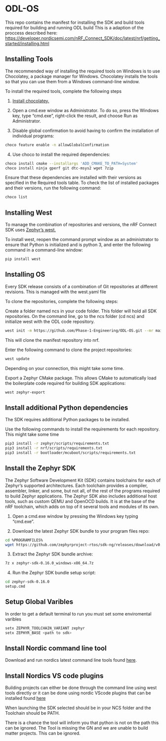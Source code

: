 # ODL-OS
This repo contains the manifest for installing the SDK and build tools required for building and running ODL build
This is a adaption of the proccess described here: https://developer.nordicsemi.com/nRF_Connect_SDK/doc/latest/nrf/getting_started/installing.html


## Installing Tools
The recommended way of installing the required tools on Windows is to use Chocolatey, a package manager for Windows. Chocolatey installs the tools so that you can use them from a Windows command-line window.

To install the required tools, complete the following steps

1. [Install chocolatey.](https://chocolatey.org/install)

2. Open a cmd.exe window as Administrator. To do so, press the Windows key, type “cmd.exe”, right-click the result, and choose Run as Administrator.

3. Disable global confirmation to avoid having to confirm the installation of individual programs:

```sh
choco feature enable -n allowGlobalConfirmation
```

4. Use choco to install the required dependencies:
```sh
choco install cmake --installargs 'ADD_CMAKE_TO_PATH=System'
choco install ninja gperf git dtc-msys2 wget 7zip
```

Ensure that these dependencies are installed with their versions as specified in the Required tools table. To check the list of installed packages and their versions, run the following command:
```sh
choco list
```

## Installing West
To manage the combination of repositories and versions, the nRF Connect SDK uses [Zephyr’s west.](https://developer.nordicsemi.com/nRF_Connect_SDK/doc/latest/zephyr/develop/west/index.html#west)

To install west, reopen the command prompt window as an administrator to ensure that Python is initialized and is python 3, and enter the following command in a command-line window:
```sh
pip install west
```

## Installing OS
Every  SDK release consists of a combination of Git repositories at different revisions. This is managed with the west.yaml file

To clone the repositories, complete the following steps:

Create a folder named ncs in your code folder. This folder will hold all SDK repositories. On the command line, go to the ncs folder (cd ncs) and initialize west with the ODL code repository.
```sh
west init -m https://github.com/Phase-1-Engineering/ODL-OS.git --mr main
```
This will clone the manifest repository into nrf.

Enter the following command to clone the project repositories:

```sh
west update
```

Depending on your connection, this might take some time.

Export a Zephyr CMake package. This allows CMake to automatically load the boilerplate code required for building SDK applications:

```sh
west zephyr-export
```

## Install additional Python dependencies

The SDK requires additional Python packages to be installed.

Use the following commands to install the requirements for each repository. This might take some time

```sh
pip3 install -r zephyr/scripts/requirements.txt
pip3 install -r nrf/scripts/requirements.txt
pip3 install -r bootloader/mcuboot/scripts/requirements.txt
```

## Install the Zephyr SDK

The Zephyr Software Development Kit (SDK) contains toolchains for each of Zephyr’s supported architectures. Each toolchain provides a compiler, assembler, linker, and some, but not all, of the rest of the programs required to build Zephyr applications. The Zephyr SDK also includes additional host tools, such as custom QEMU and OpenOCD builds. It is at the base of the nRF toolchain, which adds on top of it several tools and modules of its own.

1. Open a cmd.exe window by pressing the Windows key typing “cmd.exe”.

2. Download the latest Zephyr SDK bundle to your program files repo:
```sh
cd %PROGRAMFILES%
wget https://github.com/zephyrproject-rtos/sdk-ng/releases/download/v0.16.0/zephyr-sdk-0.16.0_windows-x86_64.7z
```
3. Extract the Zephyr SDK bundle archive:
```sh
7z x zephyr-sdk-0.16.0_windows-x86_64.7z
```

4. Run the Zephyr SDK bundle setup script:
```sh
cd zephyr-sdk-0.16.0
setup.cmd
```

## Setup Global Varibles
In order to get a default terminal to run you must set some enviromental varibles

```sh
setx ZEPHYR_TOOLCHAIN_VARIANT zephyr
setx ZEPHYR_BASE <path to sdk>
```

## Install Nordic command line tool

Download and run nordics latest command line tools found [here](https://www.nordicsemi.com/Products/Development-tools/nrf-command-line-tools).

## Install Nordics VS code plugins

Building projects can either be done through the command line using west tools directly or it can be done using nordic VScode plugins that can be installed found [here](https://marketplace.visualstudio.com/items?itemName=nordic-semiconductor.nrf-connect-extension-pack)

When launching the SDK selected should be in your NCS folder and the Toolchain should be PATH.

There is a chance the tool will inform you that python is not on the path this can be ignored. The Tool is missing the GN and we are unable to build matter projects. This can be ignored.

